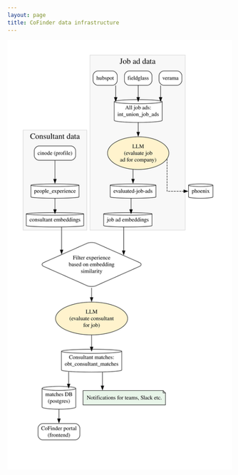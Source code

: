 ```yaml
---
layout: page
title: CoFinder data infrastructure
---
```



![img](assets/diagrams/Cofinder_data_flow.svg)

